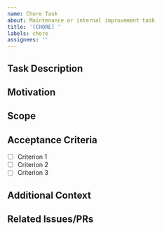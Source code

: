```yaml
---
name: Chore Task
about: Maintenance or internal improvement task
title: '[CHORE] '
labels: chore
assignees: ''
---
```


## Task Description

<!-- A clear and concise description of what maintenance or improvement task needs to be done -->

## Motivation

<!-- Why is this task necessary? What problem does it solve? -->

## Scope

<!-- What specific areas or components are affected by this task? -->

## Acceptance Criteria

<!-- List specific criteria that would make this task complete -->

- [ ] Criterion 1
- [ ] Criterion 2
- [ ] Criterion 3

## Additional Context

<!-- Add any other context about the task here -->

## Related Issues/PRs

<!-- Link to any related issues or pull requests -->
